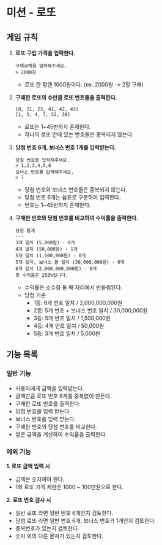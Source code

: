 # 미션 - 로또
## 게임 규칙
1. **로또 구입 가격을 입력한다.**
    ```
    구매금액을 입력해주세요.
    > 2000원
    ```
    - 로또 한 장엔 1000원이다. (ex. 2000원 -> 2장 구매)

2. **구매한 로또의 수만큼 로또 번호들을 출력한다.**
    ```
    [8, 21, 23, 41, 42, 43]
    [1, 3, 4, 7, 32, 38]
    ```
    
    - 로또는 1~45번까지 존재한다.
    - 하나의 로또 안에 있는 번호들은 중복되지 않는다.

3. **당첨 번호 6개, 보너스 번호 1개를 입력받는다.**

    ```
    당첨 번호를 입력해주세요.
    > 1,2,3,4,5,6
    보너스 번호를 입력해주세요.
    > 7
    ```
    
    - 당첨 번호와 보너스 번호들은 중복되지 않는다.
    - 당첨 번호 6개는 쉼표로 구분하여 입력한다.
    - 번호는 1~45번까지 존재한다.

4. **구매한 번호와 당첨 번호를 비교하여 수익률을 출력한다.**
    ```
    당첨 통계
    ---
    3개 일치 (5,000원) - 0개
    4개 일치 (50,000원) - 1개
    5개 일치 (1,500,000원) - 0개
    5개 일치, 보너스 볼 일치 (30,000,000원) - 0개
    6개 일치 (2,000,000,000원) - 0개
    총 수익률은 250%입니다.
    ```
    - 수익률은 소수점 둘 째 자리에서 반올림된다.
    - 당첨 기준
        - 1등: 6개 번호 일치 / 2,000,000,000원
        - 2등: 5개 번호 + 보너스 번호 일치 / 30,000,000원
        - 3등: 5개 번호 일치 / 1,500,000원
        - 4등: 4개 번호 일치 / 50,000원
        - 5등: 3개 번호 일치 / 5,000원
        
## 기능 목록
### 일반 기능
- 사용자에게 금액을 입력받는다.
- 금액만큼 로또 번호 6개를 중복없이 만든다.
- 구매한 로또 번호를 출력한다.
- 당첨 번호를 입력 받는다.
- 보너스 번호를 입력 받는다.
- 구매한 번호와 당첨 번호를 비교한다.
- 얻은 금액을 계산하여 수익률을 출력한다.


### 예외 기능
**1. 로또 금액 입력 시**
- 금액은 숫자여야 한다.
- 1회 로또 가격 제한은 1000 ~ 100만원으로 한다.

**2. 로또 번호 검사 시**
- 일반 로또 라면 일반 번호 6개인지 검토한다.
- 당첨 로또 라면 일반 번호 6개, 보너스 번호가 1개인지 검토한다.
- 중복번호가 있는지 검토한다.
- 숫자 외의 다른 문자가 있는지 검토한다.